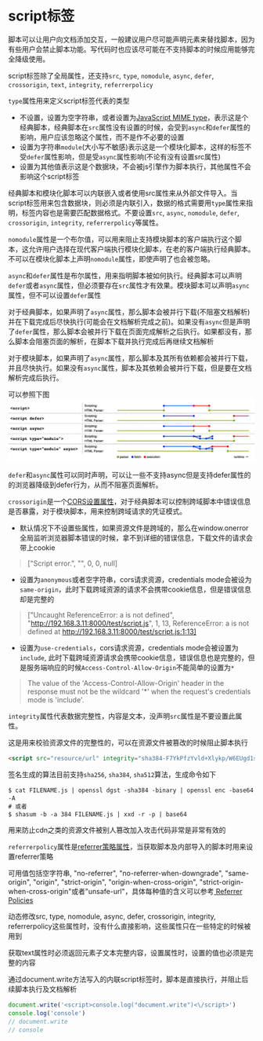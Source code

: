 # script标签

脚本可以让用户向文档添加交互，一般建议用户尽可能声明元素来替找脚本，因为有些用户会禁止脚本功能。写代码时也应该尽可能在不支持脚本的时候应用能够完全降级使用。

script标签除了全局属性，还支持`src`, `type`, `nomodule`, `async`, `defer`, `crossorigin`, `text`, `integrity`, `referrerpolicy`


`type`属性用来定义script标签代表的类型
- 不设置，设置为空字符串，或者设置为[JavaScript MIME type](https://mimesniff.spec.whatwg.org/#javascript-mime-type-essence-match)，表示这是个经典脚本，经典脚本在`src`属性没有设置的时候，会受到`async`和`defer`属性的影响，用户应该忽略这个属性，而不是作不必要的设置
- 设置为字符串`module`(大小写不敏感)表示这是一个模块化脚本，这样的标签不受`defer`属性影响，但是受`async`属性影响(不论有没有设置src属性)
- 设置为其他值表示这是个数据块，不会被js引擎作为脚本执行，其他属性不会影响这个script标签

经典脚本和模块化脚本可以内联嵌入或者使用src属性来从外部文件导入。当script标签用来包含数据块，则必须是内联引入，数据的格式需要用`type`属性来指明，标签内容也是需要匹配数据格式。不要设置`src`, `async`, `nomodule`, `defer`, `crossorigin`, `integrity`, `referrerpolicy`等属性。


`nomodule`属性是一个布尔值，可以用来阻止支持模块脚本的客户端执行这个脚本，这允许用户选择在现代客户端执行模块化脚本，在老的客户端执行经典脚本。不可以在模块化脚本上声明`nomodule`属性，即使声明了也会被忽略。


`async`和`defer`属性是布尔属性，用来指明脚本被如何执行。经典脚本可以声明`defer`或者`async`属性，但必须要存在`src`属性才有效果。模块脚本可以声明`async`属性，但不可以设置`defer`属性


对于经典脚本，如果声明了`async`属性，那么脚本会被并行下载(不阻塞文档解析)并在下载完成后尽快执行(可能会在文档解析完成之前)。如果没有`async`但是声明了`defer`属性，那么脚本会被并行下载在页面完成解析之后执行。如果都没有，那么脚本会阻塞页面的解析，在脚本下载并执行完成后再继续文档解析


对于模块脚本，如果声明了`async`属性，那么脚本及其所有依赖都会被并行下载，并且尽快执行。如果没有`async`属性，脚本及其依赖会被并行下载，但是要在文档解析完成后执行。

可以参照下图
![脚本加载执行图](./script-1.jpeg)


`defer`和`async`属性可以同时声明，可以让一些不支持async但是支持defer属性的的浏览器降级到defer行为，从而不阻塞页面解析。


`crossorigin`是一个[CORS设置属性](https://html.spec.whatwg.org/multipage/urls-and-fetching.html#cors-settings-attribute)，对于经典脚本可以控制跨域脚本中错误信息是否暴露，对于模块脚本，用来控制跨域请求的凭证模式。

- 默认情况下不设置些属性，如果资源文件是跨域的，那么在window.onerror全局监听浏览器脚本错误的时候，拿不到详细的错误信息，下载文件的请求会带上cookie
> ["Script error.", "", 0, 0, null]
- 设置为`anonymous`或者空字符串，cors请求资源，credentials mode会被设为`same-origin`，此时下载跨域资源的请求不会携带cookie信息，但是错误信息却是完整的
> ["Uncaught ReferenceError: a is not defined", "http://192.168.3.11:8000/test/script.js", 1, 13, ReferenceError: a is not defined at http://192.168.3.11:8000/test/script.js:1:13]
- 设置为`use-credentials`，cors请求资源，credentials mode会被设置为`include`, 此时下载跨域资源请求会携带cookie信息，错误信息也是完整的，但是服务端响应的时候`Access-Control-Allow-Origin`不能简单的设置为`*`
> The value of the 'Access-Control-Allow-Origin' header in the response must not be the wildcard '*' when the request's credentials mode is 'include'.

`integrity`属性代表数据完整性，内容是文本，没声明`src`属性是不要设置此属性。

这是用来校验资源文件的完整性的，可以在资源文件被篡改的时候阻止脚本执行
```html
<script src="resource/url" integrity="sha384-F7YkPfzYvld+Xlykp/W6EUgd1svC1OBKolN7i8KzHwUDx/3LE5fc0qa/F6R1ONhW"></script>
```
签名生成的算法目前支持`sha256`, `sha384`, `sha512`算法，生成命令如下
```shell
$ cat FILENAME.js | openssl dgst -sha384 -binary | openssl enc -base64 -A
# 或者
$ shasum -b -a 384 FILENAME.js | xxd -r -p | base64
```
用来防止cdn之类的资源文件被别人篡改加入攻击代码非常是非常有效的


`referrerpolicy`属性是[referrer策略属性](https://w3c.github.io/webappsec-referrer-policy/#referrer-policy)，当获取脚本及内部导入的脚本时用来设置referrer策略

可用值包括空字符串, "no-referrer", "no-referrer-when-downgrade", "same-origin", "origin", "strict-origin", "origin-when-cross-origin", "strict-origin-when-cross-origin"或者"unsafe-url"，具体每种值的含义可以参考[ Referrer Policies](https://w3c.github.io/webappsec-referrer-policy/#referrer-policy)


动态修改src, type, nomodule, async, defer, crossorigin, integrity, referrerpolicy这些属性时，没有什么直接影响，这些属性只在一些特定的时候被用到

获取text属性时必须返回元素子文本完整内容，设置属性时，设置的值也必须是完整的内容


通过document.write方法写入的内联script标签时，脚本是直接执行，并阻止后续脚本执行及文档解析
```javascript
document.write('<script>console.log("document.write")<\/script>')
console.log('console')
// document.write
// console
```
